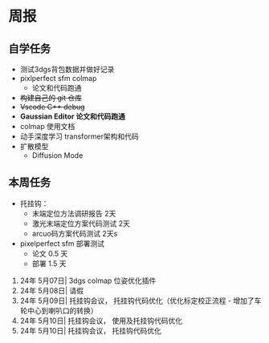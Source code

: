 # 周报

## 自学任务

- 测试3dgs背包数据并做好记录
- pixlperfect sfm colmap
  - 论文和代码跑通
- ~~构建自己的 git 仓库~~
- ~~Vscode C++ debug~~
- **Gaussian Editor 论文和代码跑通**
- colmap 使用文档
- 动手深度学习 transformer架构和代码
- 扩散模型
  - Diffusion Mode

## 本周任务

- 托挂钩：
  - 末端定位方法调研报告 2天
  - 激光末端定位方案代码测试 2天
  - arcuo码方案代码测试 2天s
- pixelperfect sfm 部署测试
  - 论文 0.5 天
  - 部署 1.5 天

1. 24年 5月07日| 3dgs colmap 位姿优化插件
2. 24年 5月08日| 请假
3. 24年 5月09日| 托挂钩会议， 托挂钩代码优化（优化标定校正流程 -  增加了车轮中心到喇叭口的转换）
4. 24年 5月10日| 托挂钩会议， 使用及托挂钩代码优化
5. 24年 5月10日| 托挂钩会议， 托挂钩代码优化
